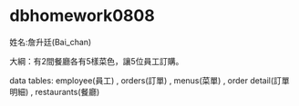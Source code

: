 # dbhomework0808

姓名:詹升廷(Bai_chan)

大綱：有2間餐廳各有5樣菜色，讓5位員工訂購。

data tables: employee(員工) , orders(訂單) , menus(菜單) , order detail(訂單明細) , restaurants(餐廳)
